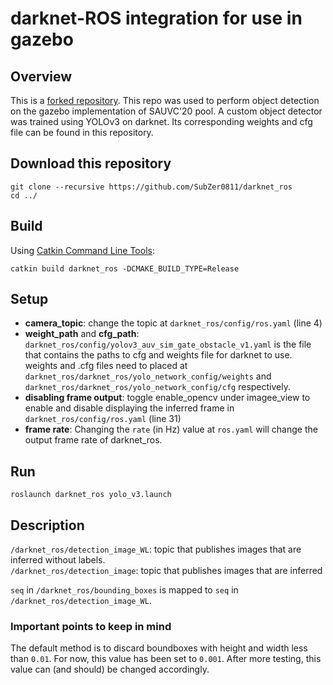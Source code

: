 # darknet-ROS integration for use in gazebo

## Overview
This is a [forked repository](https://github.com/leggedrobotics/darknet_ros). This repo was used to perform object detection on the gazebo implementation of SAUVC'20 pool. A custom object detector was trained using YOLOv3 on darknet. Its corresponding weights and cfg file can be found in this repository.

## Download this repository
```cd catkin_workspace/src
git clone --recursive https://github.com/SubZer0811/darknet_ros
cd ../
```

## Build
Using [Catkin Command Line Tools](http://catkin-tools.readthedocs.io/en/latest/index.html#):
```
catkin build darknet_ros -DCMAKE_BUILD_TYPE=Release
```

## Setup
- **camera_topic**: change the topic at `darknet_ros/config/ros.yaml` (line 4)
- **weight_path** and **cfg_path**: `darknet_ros/config/yolov3_auv_sim_gate_obstacle_v1.yaml` is the file that contains the paths to cfg and weights file for darknet to use. weights and .cfg files need to placed at `darknet_ros/darknet_ros/yolo_network_config/weights` and `darknet_ros/darknet_ros/yolo_network_config/cfg` respectively.
- **disabling frame output**: toggle enable_opencv under imagee_view to enable and disable displaying the inferred frame in `darknet_ros/config/ros.yaml` (line 31)
- **frame rate**: Changing the `rate` (in Hz) value at `ros.yaml` will change the output frame rate of darknet_ros.

## Run
```
roslaunch darknet_ros yolo_v3.launch
```

## Description

`/darknet_ros/detection_image_WL`: topic that publishes images that are inferred without labels. <br>
`/darknet_ros/detection_image`: topic that publishes images that are inferred

`seq` in `/darknet_ros/bounding_boxes` is mapped to `seq` in `/darknet_ros/detection_image_WL`.

### Important points to keep in mind
The default method is to discard boundboxes with height and width less than `0.01`. For now, this value has been set to `0.001`. After more testing, this value can (and should) be changed accordingly.